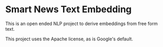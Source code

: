 # Smart News Text Embedding

This is an open ended NLP project to derive embeddings from free form text.

This project uses the Apache license, as is Google's default.
